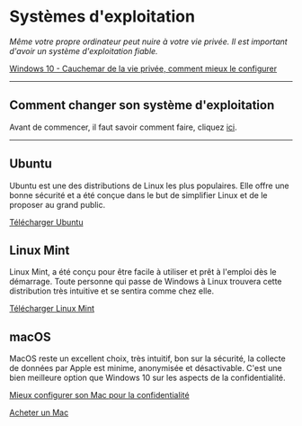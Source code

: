 # Systèmes d'exploitation

*Même votre propre ordinateur peut nuire à votre vie privée. Il est important d'avoir un système d'exploitation fiable.*

[Windows 10 - Cauchemar de la vie privée, comment mieux le configurer](/w10.md)

---

## Comment changer son système d'exploitation

Avant de commencer, il faut savoir comment faire, cliquez [ici](./tutolinux.md).

---

## Ubuntu

Ubuntu est une des distributions de Linux les plus populaires. Elle offre une bonne sécurité et a été conçue dans le but de simplifier Linux et de le proposer au grand public. 

[Télécharger Ubuntu](https://ubuntu.com/download/desktop)

## Linux Mint

Linux Mint, a été conçu pour être facile à utiliser et prêt à l'emploi dès le démarrage. Toute personne qui passe de Windows à Linux trouvera cette distribution très intuitive et se sentira comme chez elle.

[Télécharger Linux Mint](https://linuxmint.com)

## macOS

MacOS reste un excellent choix, très intuitif, bon sur la sécurité, la collecte de données par Apple est minime, anonymisée et désactivable. C'est une bien meilleure option que Windows 10 sur les aspects de la confidentialité.

[Mieux configurer son Mac pour la confidentialité](./mac.md)

[Acheter un Mac](https://www.apple.com/fr/)


